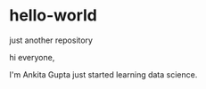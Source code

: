 # hello-world
just another repository

hi everyone,

I'm Ankita Gupta just started learning data science.
